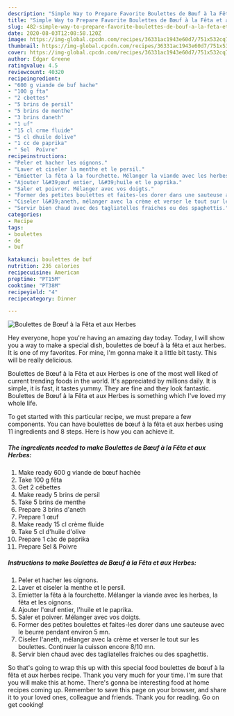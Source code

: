 ```yaml
---
description: "Simple Way to Prepare Favorite Boulettes de Bœuf à la Fêta et aux Herbes"
title: "Simple Way to Prepare Favorite Boulettes de Bœuf à la Fêta et aux Herbes"
slug: 482-simple-way-to-prepare-favorite-boulettes-de-bouf-a-la-feta-et-aux-herbes
date: 2020-08-03T12:08:58.120Z
image: https://img-global.cpcdn.com/recipes/36331ac1943e60d7/751x532cq70/boulettes-de-boeuf-a-la-feta-et-aux-herbes-photo-principale-de-la-recette.jpg
thumbnail: https://img-global.cpcdn.com/recipes/36331ac1943e60d7/751x532cq70/boulettes-de-boeuf-a-la-feta-et-aux-herbes-photo-principale-de-la-recette.jpg
cover: https://img-global.cpcdn.com/recipes/36331ac1943e60d7/751x532cq70/boulettes-de-boeuf-a-la-feta-et-aux-herbes-photo-principale-de-la-recette.jpg
author: Edgar Greene
ratingvalue: 4.5
reviewcount: 40320
recipeingredient:
- "600 g viande de buf hache"
- "100 g fta"
- "2 cbettes"
- "5 brins de persil"
- "5 brins de menthe"
- "3 brins daneth"
- "1 uf"
- "15 cl crme fluide"
- "5 cl dhuile dolive"
- "1 cc de paprika"
- " Sel  Poivre"
recipeinstructions:
- "Peler et hacher les oignons."
- "Laver et ciseler la menthe et le persil."
- "Emietter la fêta à la fourchette. Mélanger la viande avec les herbes, la fêta et les oignons."
- "Ajouter l&#39;œuf entier, l&#39;huile et le paprika."
- "Saler et poivrer. Mélanger avec vos doigts."
- "Former des petites boulettes et faites-les dorer dans une sauteuse avec le beurre pendant environ 5 mn."
- "Ciseler l&#39;aneth, mélanger avec la crème et verser le tout sur les boulettes. Continuer la cuisson encore 8/10 mn."
- "Servir bien chaud avec des tagliatelles fraiches ou des spaghettis."
categories:
- Recipe
tags:
- boulettes
- de
- buf

katakunci: boulettes de buf 
nutrition: 236 calories
recipecuisine: American
preptime: "PT15M"
cooktime: "PT38M"
recipeyield: "4"
recipecategory: Dinner

---
```



![Boulettes de Bœuf à la Fêta et aux Herbes](https://img-global.cpcdn.com/recipes/36331ac1943e60d7/751x532cq70/boulettes-de-boeuf-a-la-feta-et-aux-herbes-photo-principale-de-la-recette.jpg)

Hey everyone, hope you're having an amazing day today. Today, I will show you a way to make a special dish, boulettes de bœuf à la fêta et aux herbes. It is one of my favorites. For mine, I'm gonna make it a little bit tasty. This will be really delicious.



Boulettes de Bœuf à la Fêta et aux Herbes is one of the most well liked of current trending foods in the world. It's appreciated by millions daily. It is simple, it is fast, it tastes yummy. They are fine and they look fantastic. Boulettes de Bœuf à la Fêta et aux Herbes is something which I've loved my whole life.


To get started with this particular recipe, we must prepare a few components. You can have boulettes de bœuf à la fêta et aux herbes using 11 ingredients and 8 steps. Here is how you can achieve it.

<!--inarticleads1-->

##### The ingredients needed to make Boulettes de Bœuf à la Fêta et aux Herbes:

1. Make ready 600 g viande de bœuf hachée
1. Take 100 g fêta
1. Get 2 cébettes
1. Make ready 5 brins de persil
1. Take 5 brins de menthe
1. Prepare 3 brins d&#39;aneth
1. Prepare 1 œuf
1. Make ready 15 cl crème fluide
1. Take 5 cl d&#39;huile d&#39;olive
1. Prepare 1 càc de paprika
1. Prepare  Sel &amp; Poivre




<!--inarticleads2-->

##### Instructions to make Boulettes de Bœuf à la Fêta et aux Herbes:

1. Peler et hacher les oignons.
1. Laver et ciseler la menthe et le persil.
1. Emietter la fêta à la fourchette. Mélanger la viande avec les herbes, la fêta et les oignons.
1. Ajouter l&#39;œuf entier, l&#39;huile et le paprika.
1. Saler et poivrer. Mélanger avec vos doigts.
1. Former des petites boulettes et faites-les dorer dans une sauteuse avec le beurre pendant environ 5 mn.
1. Ciseler l&#39;aneth, mélanger avec la crème et verser le tout sur les boulettes. Continuer la cuisson encore 8/10 mn.
1. Servir bien chaud avec des tagliatelles fraiches ou des spaghettis.




So that's going to wrap this up with this special food boulettes de bœuf à la fêta et aux herbes recipe. Thank you very much for your time. I'm sure that you will make this at home. There's gonna be interesting food at home recipes coming up. Remember to save this page on your browser, and share it to your loved ones, colleague and friends. Thank you for reading. Go on get cooking!
